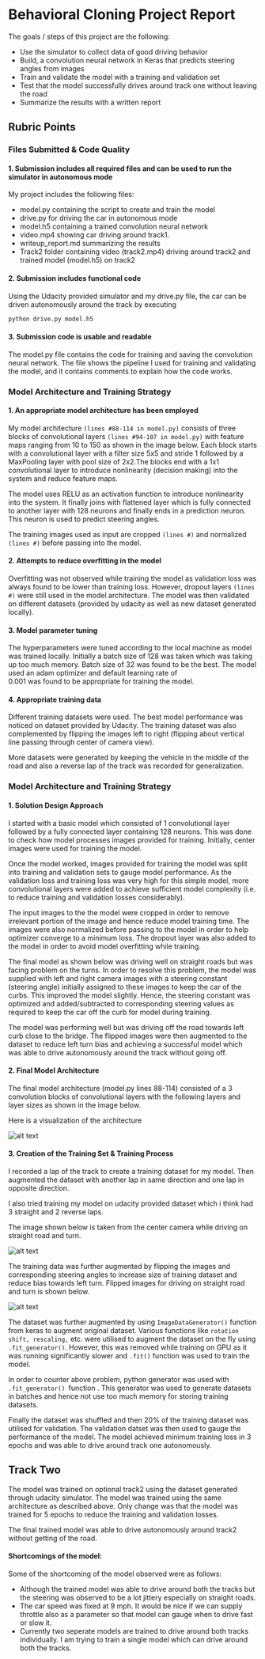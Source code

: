 # **Behavioral Cloning Project Report** 

The goals / steps of this project are the following:
* Use the simulator to collect data of good driving behavior
* Build, a convolution neural network in Keras that predicts steering angles from images
* Train and validate the model with a training and validation set
* Test that the model successfully drives around track one without leaving the road
* Summarize the results with a written report

[//]: # (Image References)

[image1]: ./Images/Model_Arch.jpg "Model Architecture"
[image2]: ./Images/Strght_turn.jpg "Straight and trun "
[image3]: ./Images/Strght_turn_flipd.jpg "Straight and trun flipped"

## Rubric Points

### Files Submitted & Code Quality

#### 1. Submission includes all required files and can be used to run the simulator in autonomous mode

My project includes the following files:
* model.py containing the script to create and train the model
* drive.py for driving the car in autonomous mode
* model.h5 containing a trained convolution neural network 
* video.mp4 showing car driving around track1.
* writeup_report.md summarizing the results
* Track2 folder containing video (track2.mp4) driving around track2 and trained model (model.h5) on track2

#### 2. Submission includes functional code
Using the Udacity provided simulator and my drive.py file, the car can be driven autonomously around the track by executing 
```sh
python drive.py model.h5
```

#### 3. Submission code is usable and readable

The model.py file contains the code for training and saving the convolution neural network. The file shows the pipeline I used for training and validating the model, and it contains comments to explain how the code works.

### Model Architecture and Training Strategy

#### 1. An appropriate model architecture has been employed

My model architecture `(lines #88-114 in model.py)` consists of three blocks of convolutional 
layers `(lines #94-107 in model.py)` with feature maps ranging from 10 to 150 as shown in the 
image below. Each block starts with a convolutional layer with a filter size 5x5 and stride 1 
followed by a MaxPooling layer with pool size of 2x2.The blocks end with a 1x1 convolutional 
layer to introduce nonlinearity (decision making) into the system and reduce feature maps. 

The model uses RELU as an activation function to introduce nonlinearity into the system. It 
finally joins with flattened layer which is fully connected to another layer with 128 neurons 
and finally ends in a prediction neuron. This neuron is used to predict steering angles. 

The training images used as input are cropped `(lines #)` and normalized `(lines #)` before passing 
into the model.

#### 2. Attempts to reduce overfitting in the model

Overfitting was not observed while training the model as validation loss was always 
found to be lower than training loss. However, dropout layers `(lines #)` were still used in the model 
architecture. The model was then validated on different datasets (provided by udacity as well as
new dataset generated locally). 

#### 3. Model parameter tuning

The hyperparameters were tuned according to the local machine as model was trained locally.
Initially a batch size of 128 was taken which was taking up too much memory. Batch size of 32
was found to be the best. The model used an adam optimizer and default learning rate of  
0.001 was found to be appropriate for training the model.

#### 4. Appropriate training data

Different training datasets were used. The best model performance was noticed on dataset
provided by Udacity. The training dataset was also complemented by flipping the images 
left to right (flipping about vertical line passing through center of camera view). 
 
More datasets were generated by keeping the vehicle in the middle of the road and also a 
reverse lap of the track was recorded for generalization.

### Model Architecture and Training Strategy

#### 1. Solution Design Approach

I started with a basic model which consisted of 1 convolutional layer followed by a fully 
connected layer containing 128 neurons. This was done to check how model processes images
provided for training. Initially, center images were used for training the model.

Once the model worked, images provided for training the model was split into training and 
validation sets to gauge model performance. As the validation loss and training loss was very 
high for this simple model, more convolutional layers were added to achieve sufficient model 
complexity (i.e. to reduce training and validation losses considerably).

The input images to the the model were cropped in order to remove irrelevant portion of the
image and hence reduce model training time. The images were also normalized before passing 
to the model in order to help optimizer converge to a minimum loss. The dropout layer was 
also added to the model in order to avoid model overfitting while training. 

The final model as shown below was driving well on straight roads but was facing problem on the 
turns. In order to resolve this problem, the model was supplied with left and right camera images
with a steering constant (steering angle) initially assigned to these images to keep the car of the curbs. 
This improved the model slightly. Hence, the steering constant was optimized and added/subtracted to 
corresponding steering values as required to keep the car off the curb for model during training. 

The model was performing well but was driving off the road towards left curb close to the bridge. 
The flipped images were then augmented to the dataset to reduce left turn bias and achieving a 
successful model which was able to drive autonomously around the track without going off.

#### 2. Final Model Architecture

The final model architecture (model.py lines 88-114) consisted of a 3 convolution blocks of convolutional
layers with the following layers and layer sizes as shown in the image below.

Here is a visualization of the architecture 

![alt text][image1]

#### 3. Creation of the Training Set & Training Process

I recorded a lap of the track to create a training dataset for my model. Then augmented the dataset with another
lap in same direction and one lap in opposite direction.

I also tried training my model on udacity provided dataset which i think had 3 straight and 2 reverse laps.

The image shown below is taken from the center camera while driving on straight road and turn. 

![alt text][image2]

The training data was further augmented by flipping the images and corresponding steering angles to increase size 
of training dataset and reduce bias towards left turn. Flipped images for driving on straight road and turn is 
shown below.

![alt text][image3]

The dataset was further augmented by using `ImageDataGenerator()` function from keras to augment original dataset.
Various functions like `rotation shift, rescaling,` etc. were utilised to augment the dataset on the fly using 
`.fit_generator()`. However, this was removed while training on GPU as it was running significantly slower and 
`.fit()` function was used to train the model. 

In order to counter above problem, python generator was used with `.fit_generator() `function . This generator was 
used to generate datasets in batches and hence not use too much memory for storing training datasets.  

Finally the dataset was shuffled and then 20% of the training dataset was utilised for validation. The validation 
datset was then used to gauge the performance of the model. The model achieved minimum training loss in 3 epochs 
and was able to drive around track one autonomously.

## Track Two

The model was trained on optional track2 using the dataset generated through udacity simulator. The model was 
trained using the same architecture as described above. Only change was that the model was trained for 5 epochs 
to reduce the training and validation losses. 

The final trained model was able to drive autonomously around track2 without getting of the road.

#### Shortcomings of the model:
Some of the shortcoming of the model observed were as follows:
* Although the trained model was able to drive around both the tracks but the steering was observed to be a lot
jittery especially on straight roads. 
* The car speed was fixed at 9 mph. It would be nice if we can supply throttle also as a parameter so that
model can gauge when to drive fast or slow it. 
* Currently two seperate models are trained to drive around both tracks individually. I am trying to train 
a single model which can drive around both the tracks.

